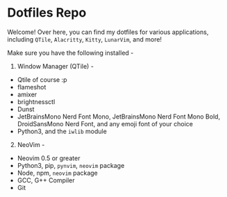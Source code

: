 # Dotfiles Repo

Welcome! Over here, you can find my dotfiles for various applications, including `QTile`, `Alacritty`, `Kitty`, `LunarVim`, and more!

Make sure you have the following installed -

1. Window Manager (QTile) -
  - Qtile of course :p
  - flameshot
  - amixer
  - brightnessctl
  - Dunst
  - JetBrainsMono Nerd Font Mono, JetBrainsMono Nerd Font Mono Bold, DroidSansMono Nerd Font, and any emoji font of your choice
  - Python3, and the `iwlib` module

2. NeoVim -
  - Neovim 0.5 or greater
  - Python3, pip, `pynvim`, `neovim` package
  - Node, npm, `neovim` package
  - GCC, G++ Compiler
  - Git
